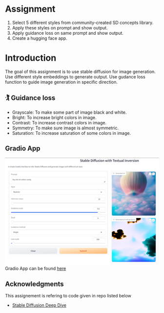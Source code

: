 # Assignment
1. Select 5 different styles from community-created SD concepts library.
2. Apply these styles on prompt and show output.
3. Apply guidance loss on same prompt and show output.
4. Create a hugging face app.

# Introduction
The goal of this assignment is to use stable diffusion for image generation. Use different style
embeddings to generate output. Use gudance loss function to guide image generation in specific
direction.

## :golfing: Guidance loss

- Grayscale: To make some part of image black and white. 
- Bright: To increase bright colors in image.
- Contrast: To increase contrast colors in image.
- Symmetry: To make sure image is almost symmetric. 
- Saturation: To increase saturation of some colors in image.

## Gradio App
![Gradio-app](./images/gradio_app.png)  
Gradio App can be found [here](https://huggingface.co/spaces/AkashDataScience/SD_Textual_Inversion)

## Acknowledgments
This assignement is refering to code given in repo listed below
* [Stable Diffusion Deep Dive](https://github.com/fastai/diffusion-nbs)